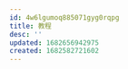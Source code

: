 ```yaml
---
id: 4w6lgumoq885071gyg0rqpg
title: 教程
desc: ''
updated: 1682656942975
created: 1682582721602
---
```


